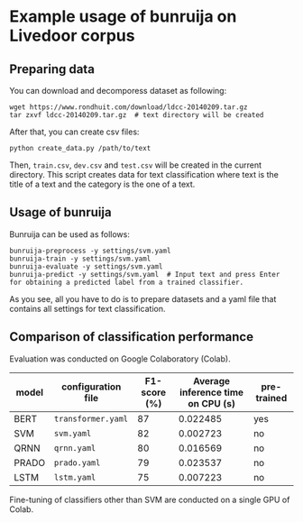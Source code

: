 # Example usage of bunruija on Livedoor corpus

## Preparing data
You can download and decomporess dataset as following:
```
wget https://www.rondhuit.com/download/ldcc-20140209.tar.gz
tar zxvf ldcc-20140209.tar.gz  # text directory will be created
```

After that, you can create csv files:
```
python create_data.py /path/to/text
```

Then, `train.csv`, `dev.csv` and `test.csv` will be created in the current directory.
This script creates data for text classification where text is the title of a text and the category is the one of a text.

## Usage of bunruija
Bunruija can be used as follows:

```
bunruija-preprocess -y settings/svm.yaml 
bunruija-train -y settings/svm.yaml 
bunruija-evaluate -y settings/svm.yaml 
bunruija-predict -y settings/svm.yaml  # Input text and press Enter for obtaining a predicted label from a trained classifier.
```

As you see, all you have to do is to prepare datasets and a yaml file that contains all settings for text classification.


## Comparison of classification performance
Evaluation was conducted on Google Colaboratory (Colab).

|model|configuration file         |F1-score (%)|Average inference time on CPU (s)|pre-trained|
|-----|---------------------------|------------|---------------------------------|-----------|
|BERT |`transformer.yaml`         | 87         |         0.022485                |   yes     |
|SVM  |`svm.yaml`                 | 82         |         0.002723                |   no      |
|QRNN |`qrnn.yaml`                | 80         |         0.016569                |   no      |
|PRADO|`prado.yaml`               | 79         |         0.023537                |   no      |
|LSTM |`lstm.yaml`                | 75         |         0.007223                |   no      |


Fine-tuning of classifiers other than SVM are conducted on a single GPU of Colab.

